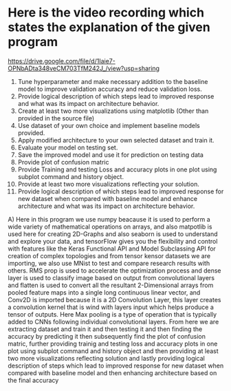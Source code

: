# Here is the video recording which states the explanation of the given program
https://drive.google.com/file/d/1Iaie7-OPNbADta348veCM703TfM242J_/view?usp=sharing

1. Tune hyperparameter and make necessary addition to the baseline model to improve validation accuracy
and reduce validation loss.
2. Provide logical description of which steps lead to improved response and what was its impact on
architecture behavior.
3. Create at least two more visualizations using matplotlib (Other than provided in the source file)
4. Use dataset of your own choice and implement baseline models provided.
5. Apply modified architecture to your own selected dataset and train it.
6. Evaluate your model on testing set.
7. Save the improved model and use it for prediction on testing data
8. Provide plot of confusion matric
9. Provide Training and testing Loss and accuracy plots in one plot using subplot command and history object.
10. Provide at least two more visualizations reflecting your solution.
11. Provide logical description of which steps lead to improved response for new dataset when compared with
baseline model and enhance architecture and what was its impact on architecture behavior.

A) Here in this program we use numpy beacause it is used to perform a wide variety of mathematical operations on arrays, and also matpotlib is used here for creating 2D-Graphs and also seaborn is used to understand and explore your data, and tensorFlow gives you the flexibility and control with features like the Keras Functional API and Model Subclassing API for creation of complex topologies and from tensor kensor datasets we are importing, we also use  MNist to test and compare research results with others. RMS prop is used to accelerate the optimization process and dense layer is used to classify image based on output from convolutional layers and flatten is used to convert all the resultant 2-Dimensional arrays from pooled feature maps into a single long continuous linear vector, and  Conv2D is imported because it is a 2D Convolution Layer, this layer creates a convolution kernel that is wind with layers input which helps produce a tensor of outputs. Here Max pooling is a type of operation that is typically added to CNNs following individual convolutional layers. From here we are extracting dataset and train it and then testing it and then finding the accuracy by predicting it then subsequently find the plot of confusion matric, further providing trainig and testing loss and accuracy plots in one plot using subplot command and history object and then providing at least two more visualizations reflecting solution and lastly providing logical description of steps which lead to improved response for new dataset when compared with baseline model and then enhancing architecture based on the final accuracy
